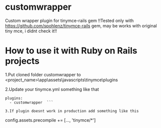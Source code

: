 customwrapper
=============

Custom wrapper plugin for tinymce-rails gem 
!!Tested only with https://github.com/spohlenz/tinymce-rails gem, may be works with original tiny mce, i didnt check it!!


How to use it with Ruby on Rails projects
=============
1.Put cloned folder customwrapper to <project_name>\app\assets\javascripts\tinymce\plugins

2.Update your tinymce.yml something like that
  ```theme_advanced_buttons2 : "...,customwrapper"
  plugins:
    - customwrapper  ```

3.If plugin doesnt work in production add something like this
```
config.assets.precompile += [..., 'tinymce/*']
```



